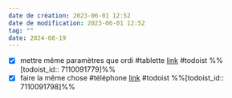 ```yaml
---
date de création: 2023-06-01 12:52
date de modification: 2023-06-01 12:52
tag: ""
date: 2024-08-19
---
```

- [x] mettre même paramètres que ordi #tablette  [link](https://todoist.com/showTask?id=7110091779) #todoist %%[todoist_id:: 7110091779]%%
- [x] faire la même chose #téléphone  [link](https://todoist.com/showTask?id=7110091798) #todoist %%[todoist_id:: 7110091798]%%